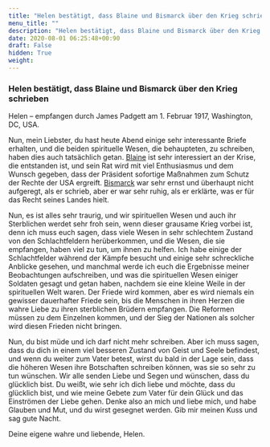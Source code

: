 ```yaml
---
title: "Helen bestätigt, dass Blaine und Bismarck über den Krieg schrieben"
menu_title: ""
description: "Helen bestätigt, dass Blaine und Bismarck über den Krieg schrieben"
date: 2020-08-01 06:25:48+00:90
draft: False
hidden: True
weight:
---
```

### Helen bestätigt, dass Blaine und Bismarck über den Krieg schrieben

Helen – empfangen durch James Padgett am 1. Februar 1917, Washington, DC, USA.

Nun, mein Liebster, du hast heute Abend einige sehr interessante Briefe erhalten, und die beiden spirituelle Wesen, die behaupteten, zu schreiben, haben dies auch tatsächlich getan. [Blaine](/padgett-botschaften/padgett-botschaften-in-reihenfolge-des-datums/padgett-botschaften-1917/blaine-besucht-den-konzil-aller-nationen-jep-james-blaine-1-februar-1917/) ist sehr interessiert an der Krise, die entstanden ist, und sein Rat wird mit viel Enthusiasmus und dem Wunsch gegeben, dass der Präsident sofortige Maßnahmen zum Schutz der Rechte der USA ergreift. [Bismarck](/padgett-botschaften/padgett-botschaften-in-reihenfolge-des-datums/padgett-botschaften-1917/bismarck-gibt-england-die-schuld-fuer-die-wirtschaftlichen-bedingungen-in-deutschland-die-es-zum-krieg-gezwungen-haben-jep-otto-von-bismarck-1-februar-1917/) war sehr ernst und überhaupt nicht aufgeregt, als er schrieb, aber er war sehr ruhig, als er erklärte, was er für das Recht seines Landes hielt.

Nun, es ist alles sehr traurig, und wir spirituellen Wesen und auch ihr Sterblichen werdet sehr froh sein, wenn dieser grausame Krieg vorbei ist, denn ich muss euch sagen, dass viele Wesen in sehr schlechtem Zustand von den Schlachtfeldern herüberkommen, und die Wesen, die sie empfangen, haben viel zu tun, um ihnen zu helfen. Ich habe einige der Schlachtfelder während der Kämpfe besucht und einige sehr schreckliche Anblicke gesehen, und manchmal werde ich euch die Ergebnisse meiner Beobachtungen aufschreiben, und was die spirituellen Wesen einiger Soldaten gesagt und getan haben, nachdem sie eine kleine Weile in der spirituellen Welt waren. Der Friede wird kommen, aber es wird niemals ein gewisser dauerhafter Friede sein, bis die Menschen in ihren Herzen die wahre Liebe zu ihren sterblichen Brüdern empfangen. Die Reformen müssen zu dem Einzelnen kommen, und der Sieg der Nationen als solcher wird diesen Frieden nicht bringen.

Nun, du bist müde und ich darf nicht mehr schreiben. Aber ich muss sagen, dass du dich in einem viel besseren Zustand von Geist und Seele befindest, und wenn du weiter zum Vater betest, wirst du bald in der Lage sein, dass die höheren Wesen ihre Botschaften schreiben können, was sie so sehr zu tun wünschen. Wir alle senden Liebe und Segen und wünschen, dass du glücklich bist. Du weißt, wie sehr ich dich liebe und möchte, dass du glücklich bist, und wie meine Gebete zum Vater für dein Glück und das Einströmen der Liebe gehen. Denke also an mich und liebe mich, und habe Glauben und Mut, und du wirst gesegnet werden. Gib mir meinen Kuss und sag gute Nacht.

Deine eigene wahre und liebende, Helen.
